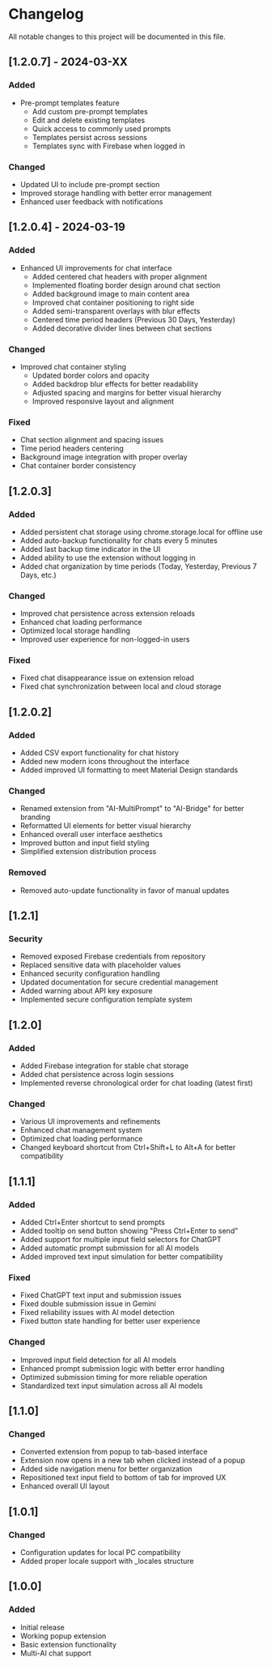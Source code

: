 # Changelog

All notable changes to this project will be documented in this file.

## [1.2.0.7] - 2024-03-XX

### Added
- Pre-prompt templates feature
  - Add custom pre-prompt templates
  - Edit and delete existing templates
  - Quick access to commonly used prompts
  - Templates persist across sessions
  - Templates sync with Firebase when logged in

### Changed
- Updated UI to include pre-prompt section
- Improved storage handling with better error management
- Enhanced user feedback with notifications

## [1.2.0.4] - 2024-03-19

### Added
- Enhanced UI improvements for chat interface
  - Added centered chat headers with proper alignment
  - Implemented floating border design around chat section
  - Added background image to main content area
  - Improved chat container positioning to right side
  - Added semi-transparent overlays with blur effects
  - Centered time period headers (Previous 30 Days, Yesterday)
  - Added decorative divider lines between chat sections

### Changed
- Improved chat container styling
  - Updated border colors and opacity
  - Added backdrop blur effects for better readability
  - Adjusted spacing and margins for better visual hierarchy
  - Improved responsive layout and alignment

### Fixed
- Chat section alignment and spacing issues
- Time period headers centering
- Background image integration with proper overlay
- Chat container border consistency

## [1.2.0.3]

### Added
- Added persistent chat storage using chrome.storage.local for offline use
- Added auto-backup functionality for chats every 5 minutes
- Added last backup time indicator in the UI
- Added ability to use the extension without logging in
- Added chat organization by time periods (Today, Yesterday, Previous 7 Days, etc.)

### Changed
- Improved chat persistence across extension reloads
- Enhanced chat loading performance
- Optimized local storage handling
- Improved user experience for non-logged-in users

### Fixed
- Fixed chat disappearance issue on extension reload
- Fixed chat synchronization between local and cloud storage

## [1.2.0.2]

### Added
- Added CSV export functionality for chat history
- Added new modern icons throughout the interface
- Added improved UI formatting to meet Material Design standards

### Changed
- Renamed extension from "AI-MultiPrompt" to "AI-Bridge" for better branding
- Reformatted UI elements for better visual hierarchy
- Enhanced overall user interface aesthetics
- Improved button and input field styling
- Simplified extension distribution process

### Removed
- Removed auto-update functionality in favor of manual updates

## [1.2.1]

### Security
- Removed exposed Firebase credentials from repository
- Replaced sensitive data with placeholder values
- Enhanced security configuration handling
- Updated documentation for secure credential management
- Added warning about API key exposure
- Implemented secure configuration template system

## [1.2.0]

### Added
- Added Firebase integration for stable chat storage
- Added chat persistence across login sessions
- Implemented reverse chronological order for chat loading (latest first)

### Changed
- Various UI improvements and refinements
- Enhanced chat management system
- Optimized chat loading performance
- Changed keyboard shortcut from Ctrl+Shift+L to Alt+A for better compatibility

## [1.1.1]

### Added
- Added Ctrl+Enter shortcut to send prompts
- Added tooltip on send button showing "Press Ctrl+Enter to send"
- Added support for multiple input field selectors for ChatGPT
- Added automatic prompt submission for all AI models
- Added improved text input simulation for better compatibility

### Fixed
- Fixed ChatGPT text input and submission issues
- Fixed double submission issue in Gemini
- Fixed reliability issues with AI model detection
- Fixed button state handling for better user experience

### Changed
- Improved input field detection for all AI models
- Enhanced prompt submission logic with better error handling
- Optimized submission timing for more reliable operation
- Standardized text input simulation across all AI models

## [1.1.0]

### Changed
- Converted extension from popup to tab-based interface
- Extension now opens in a new tab when clicked instead of a popup
- Added side navigation menu for better organization
- Repositioned text input field to bottom of tab for improved UX
- Enhanced overall UI layout

## [1.0.1]

### Changed
- Configuration updates for local PC compatibility
- Added proper locale support with _locales structure

## [1.0.0]

### Added
- Initial release
- Working popup extension
- Basic extension functionality
- Multi-AI chat support